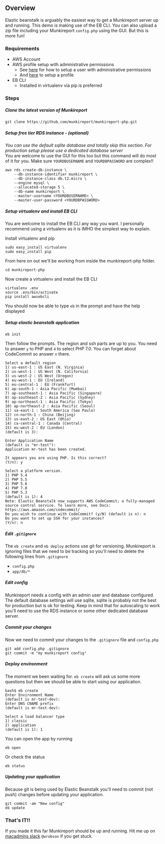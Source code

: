 ## Overview
Elastic beanstalk is arguably the easiest way to get a Munkireport server up and running. This demo is making use of the EB CLI. You can also upload a zip file including your Munkireport `config.php` using the GUI. But this is more fun!


### Requirements
* AWS Account
* AWS profile setup with administrative permissions
  * See [here](http://docs.aws.amazon.com/IAM/latest/UserGuide/getting-started_create-admin-group.html) for how to setup a user with administrative permissions
  * And [here](http://docs.aws.amazon.com/cli/latest/userguide/cli-chap-getting-started.html#cli-quick-configuration) to setup a profile
* EB CLI
  * Installed in virtualenv via pip is preferred

### Steps

##### Clone the latest version of Munkireport
```
git clone https://github.com/munkireport/munkireport-php.git
```

##### Setup free tier RDS instance - (optional)
*_You can use the default sqlite database and totally skip this section. For production setup please use a dedicated database server_*  
You are welcome to use the GUI for this too but this command will do most of it for you. Make sure  `YOURDBUSERNAME` and `YOURDBPASSWORD` are complex!!
```
aws rds create-db-instance \
    --db-instance-identifier munkireport \
    --db-instance-class db.t2.micro \
    --engine mysql \
    --allocated-storage 5 \
    --db-name munkireport \
    --master-username <YOURDBUSERNAME> \
    --master-user-password <YOURDBPASSWORD>
```

##### Setup virtualenv and install EB CLI
You are welcome to install the EB CLI any way you want. I personally recommend using a virtualenv as it is IMHO the simplest way to explain.

Install virtualenv and pip
```
sudo easy_install virtualenv
sudo easy_install pip
```
From here on out we'll be working from inside the munkireport-php folder.
```
cd munkireport-php
```

Now create a virtualenv and install the EB CLI
```
virtualenv .env
source .env/bin/activate
pip install awsebcli
```
You should now be able to type `eb` in the prompt and have the help displayed

##### Setup elastic beanstalk application

```
eb init
```
Then follow the prompts. The region and ssh parts are up to you. You need to answer `y` to PHP and `4` to select PHP 7.0. You can forget about CodeCommit so answer `n` there.
```
Select a default region
1) us-east-1 : US East (N. Virginia)
2) us-west-1 : US West (N. California)
3) us-west-2 : US West (Oregon)
4) eu-west-1 : EU (Ireland)
5) eu-central-1 : EU (Frankfurt)
6) ap-south-1 : Asia Pacific (Mumbai)
7) ap-southeast-1 : Asia Pacific (Singapore)
8) ap-southeast-2 : Asia Pacific (Sydney)
9) ap-northeast-1 : Asia Pacific (Tokyo)
10) ap-northeast-2 : Asia Pacific (Seoul)
11) sa-east-1 : South America (Sao Paulo)
12) cn-north-1 : China (Beijing)
13) us-east-2 : US East (Ohio)
14) ca-central-1 : Canada (Central)
15) eu-west-2 : EU (London)
(default is 3):

Enter Application Name
(default is "mr-test"):
Application mr-test has been created.

It appears you are using PHP. Is this correct?
(Y/n): y

Select a platform version.
1) PHP 5.4
2) PHP 5.5
3) PHP 5.6
4) PHP 7.0
5) PHP 5.3
(default is 1): 4
Note: Elastic Beanstalk now supports AWS CodeCommit; a fully-managed source control service. To learn more, see Docs: https://aws.amazon.com/codecommit/
Do you wish to continue with CodeCommit? (y/N) (default is n): n
Do you want to set up SSH for your instances?
(Y/n): n
```

##### Edit `.gitignore`
The `eb create` and `eb deploy` actions use git for versioning. Munkireport is ignoring files that we need to be tracking so you'll need to delete the following lines from `.gitignore`
* `config.php`
* `app/db/*`

##### Edit config
 Munkireport needs a config with an admin user and database configured. The default database settings will use sqlite, sqlite is probably not the best for production but is ok for testing. Keep in mind that for autoscaling to work you'll need to use the RDS instance or some other dedicated database server.

##### Commit your changes
Now we need to commit your changes to the `.gitignore` file and `config.php`
```
git add config.php .gitignore
git commit -m "my munkireport config"
```

##### Deploy environment
The moment we been waiting for. `eb create` will ask us some more questions but then we should be able to start using our application.
```
bash$ eb create
Enter Environment Name
(default is mr-test-dev):
Enter DNS CNAME prefix
(default is mr-test-dev):

Select a load balancer type
1) classic
2) application
(default is 1): 1
```

You can open the app by running
```
eb open
```
Or check the status
```
eb status
```
##### Updating your application
Because git is being used by Elastic Beanstalk you'll need to commit (not push) changes before updating your application.
```
git commit -am "New config"
eb update
```

### That's IT!!
If you made it this far Munkireport should be up and running. Hit me up on [macadmins slack](https://macadmins.org/) `@wrobson` if you get stuck.
